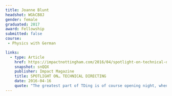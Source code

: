 ```yaml
---
title: Joanne Blunt
headshot: WGkCB8J
gender: female
graduated: 2017
award: Fellowship
submitted: false
course:
 - Physics with German

links:
  - type: Article
    href: https://impactnottingham.com/2016/04/spotlight-on-technical-directing/
    snapshot: snQQX
    publisher: Impact Magazine
    title: SPOTLIGHT ON… TECHNICAL DIRECTING
    date: 2016-04-16
    quote: "The greatest part of TDing is of course opening night, when you’ve made some inevitable mistakes but fixed them with quick thinking so nobody noticed, had a hug from the director and producer and you head off home ready to do it all again the following evening."
---
```

